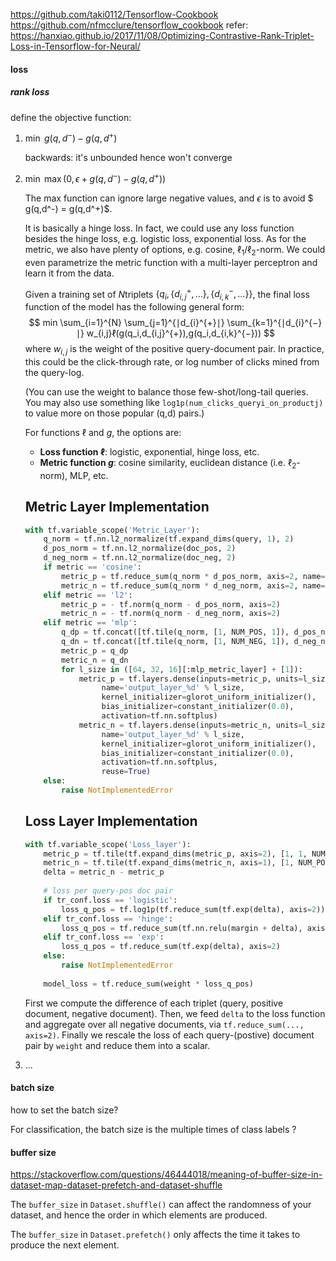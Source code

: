 https://github.com/taki0112/Tensorflow-Cookbook
https://github.com/nfmcclure/tensorflow_cookbook
refer:<br>https://hanxiao.github.io/2017/11/08/Optimizing-Contrastive-Rank-Triplet-Loss-in-Tensorflow-for-Neural/





#### loss

##### rank loss

define the objective function:

1. $\min \ g(q,d^-) - g(q,d^+)​$ 

   backwards: it's unbounded hence won't converge

2. $\min \  \max(0, \epsilon + g(q,d^-) - g(q,d^+))​$ 

   The max function can ignore large negative values, and $\epsilon$ is to avoid $ g(q,d^-) = g(q,d^+)$.

   It is basically a hinge loss. In fact, we could use any loss function besides the hinge loss, e.g. logistic loss, exponential loss. As for the metric, we also have plenty of options, e.g. cosine, $\ell_1/\ell_2$-norm. We could even parametrize the metric function with a multi-layer perceptron and learn it from the data.

   Given a training set of $N​$ triplets $\{ q_i, \{d^{+}_{i,j},\ldots\}, \{d^{-}_{i,k},\ldots\} \}​$, the final loss function of the model has the following general form:
   $$
   min \sum_{i=1}^{N} \sum_{j=1}^{∣d_{i}^{+}∣} \sum_{k=1}^{∣d_{i}^{−}∣} w_{i,j}ℓ(g(q_i,d_{i,j}^{+}),g(q_i,d_{i,k}^{−}))
   $$
   where $w_{i,j}$ is the weight of the positive query-document pair. In practice, this could be the click-through rate, or log number of clicks mined from the query-log. 

   (You can use the weight to balance those few-shot/long-tail queries. You may also use something like `log1p(num_clicks_queryi_on_productj)` to value more on those popular (q,d) pairs.) 

   

   For functions $\ell$ and $g​$, the options are:

   - **Loss function $\ell$**: logistic, exponential, hinge loss, etc.
   - **Metric function $g$**: cosine similarity, euclidean distance (i.e. $\ell_2$-norm), MLP, etc.

   

   ## Metric Layer Implementation

   ```python
   with tf.variable_scope('Metric_Layer'):
       q_norm = tf.nn.l2_normalize(tf.expand_dims(query, 1), 2)
       d_pos_norm = tf.nn.l2_normalize(doc_pos, 2)
       d_neg_norm = tf.nn.l2_normalize(doc_neg, 2)
       if metric == 'cosine':
           metric_p = tf.reduce_sum(q_norm * d_pos_norm, axis=2, name='cos_sim_pos')
           metric_n = tf.reduce_sum(q_norm * d_neg_norm, axis=2, name='cos_sim_neg')
       elif metric == 'l2':
           metric_p = - tf.norm(q_norm - d_pos_norm, axis=2)
           metric_n = - tf.norm(q_norm - d_neg_norm, axis=2)
       elif metric == 'mlp':
           q_dp = tf.concat([tf.tile(q_norm, [1, NUM_POS, 1]), d_pos_norm], axis=2)
           q_dn = tf.concat([tf.tile(q_norm, [1, NUM_NEG, 1]), d_neg_norm], axis=2)
           metric_p = q_dp
           metric_n = q_dn
           for l_size in ([64, 32, 16][:mlp_metric_layer] + [1]):
               metric_p = tf.layers.dense(inputs=metric_p, units=l_size,
                    name='output_layer_%d' % l_size,
                    kernel_initializer=glorot_uniform_initializer(),
                    bias_initializer=constant_initializer(0.0),
                    activation=tf.nn.softplus)
               metric_n = tf.layers.dense(inputs=metric_n, units=l_size,
                    name='output_layer_%d' % l_size,
                    kernel_initializer=glorot_uniform_initializer(),
                    bias_initializer=constant_initializer(0.0),
                    activation=tf.nn.softplus,
                    reuse=True)
       else:
           raise NotImplementedError
   ```

   

   ## Loss Layer Implementation

   ```python
   with tf.variable_scope('Loss_layer'):
       metric_p = tf.tile(tf.expand_dims(metric_p, axis=2), [1, 1, NUM_NEG])
       metric_n = tf.tile(tf.expand_dims(metric_n, axis=1), [1, NUM_POS, 1])
       delta = metric_n - metric_p
       
       # loss per query-pos doc pair
       if tr_conf.loss == 'logistic':    
           loss_q_pos = tf.log1p(tf.reduce_sum(tf.exp(delta), axis=2))
       elif tr_conf.loss == 'hinge':
           loss_q_pos = tf.reduce_sum(tf.nn.relu(margin + delta), axis=2)
       elif tr_conf.loss == 'exp':
           loss_q_pos = tf.reduce_sum(tf.exp(delta), axis=2)
       else:
           raise NotImplementedError
       
       model_loss = tf.reduce_sum(weight * loss_q_pos)
   ```

   First we compute the difference of each triplet (query, positive document, negative document). Then, we feed `delta` to the loss function and aggregate over all negative documents, via `tf.reduce_sum(..., axis=2)`. Finally we rescale the loss of each query-(postive) document pair by `weight` and reduce them into a scalar.

3. ...



#### batch size

how to set the batch size?

For classification, the batch size is the multiple times of class labels ?



#### buffer size

https://stackoverflow.com/questions/46444018/meaning-of-buffer-size-in-dataset-map-dataset-prefetch-and-dataset-shuffle

The `buffer_size` in `Dataset.shuffle()` can affect the randomness of your dataset, and hence the order in which elements are produced. 

The `buffer_size` in `Dataset.prefetch()` only affects the time it takes to produce the next element.

















